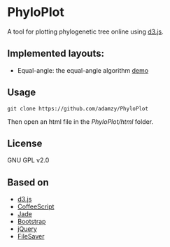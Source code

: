 # PhyloPlot

A tool for plotting phylogenetic tree online using [d3.js](http://http://d3js.org/).

## Implemented layouts:

* Equal-angle: the equal-angle algorithm [demo](http://adamzy.github.io/PhyloPlot)

## Usage

```
git clone https://github.com/adamzy/PhyloPlot
```
Then open an html file in the _PhyloPlot/html_ folder.

## License

GNU GPL v2.0

## Based on

* [d3.js](http://d3js.org/)
* [CoffeeScript](http://coffeescript.org/)
* [Jade](http://jade-lang.com/)
* [Bootstrap](http://getbootstrap.com)
* [jQuery](http://jquery.com)
* [FileSaver](https://github.com/eligrey/FileSaver.js/)

